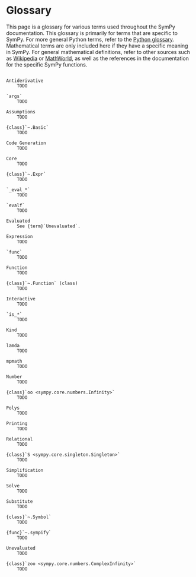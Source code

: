 # Glossary

This page is a glossary for various terms used throughout the SymPy
documentation. This glossary is primarily for terms that are specific to
SymPy. For more general Python terms, refer to the [Python
glossary](https://docs.python.org/3/glossary.html). Mathematical terms are
only included here if they have a specific meaning in SymPy. For general
mathematical definitions, refer to other sources such as
[Wikipedia](https://www.wikipedia.org/) or
[MathWorld](https://mathworld.wolfram.com/), as well as the references in the
documentation for the specific SymPy functions.

<!-- Please follow the following style for the glossary:

- Capitalize the names, unless they refer to code.
- Each definition should be short (no more than a paragraph).
- Keep the definitions in alphabetical order.
- Use cross-references to refer to full documentation for functions, etc.
- Classes/functions should only be listed here if they are core concepts for
  understanding how to use SymPy. Classes and functions themselves can be
  documented in their respective docstrings in the modules reference.

-->

<!-- To cross reference a glossary item elsewhere in the documentation use
{term}`termname` in Markdown or :term:`termname` in RST. -->


```{glossary}

Antiderivative
    TODO

`args`
    TODO

Assumptions
    TODO

{class}`~.Basic`
    TODO

Code Generation
    TODO

Core
    TODO

{class}`~.Expr`
    TODO

`_eval_*`
    TODO

`evalf`
    TODO

Evaluated
    See {term}`Unevaluated`.

Expression
    TODO

`func`
    TODO

Function
    TODO

{class}`~.Function` (class)
    TODO

Interactive
    TODO

`is_*`
    TODO

Kind
    TODO

lamda
    TODO

mpmath
    TODO

Number
    TODO

{class}`oo <sympy.core.numbers.Infinity>`
    TODO

Polys
    TODO

Printing
    TODO

Relational
    TODO

{class}`S <sympy.core.singleton.Singleton>`
    TODO

Simplification
    TODO

Solve
    TODO

Substitute
    TODO

{class}`~.Symbol`
    TODO

{func}`~.sympify`
    TODO

Unevaluated
    TODO

{class}`zoo <sympy.core.numbers.ComplexInfinity>`
    TODO

```
